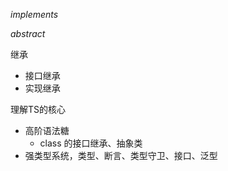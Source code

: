 *implements*

*abstract*

继承

- 接口继承
- 实现继承

理解TS的核心

- 高阶语法糖
  - class 的接口继承、抽象类
- 强类型系统，类型、断言、类型守卫、接口、泛型